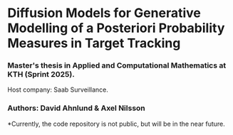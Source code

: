 # Diffusion Models for Generative Modelling of a Posteriori Probability Measures in Target Tracking
### Master's thesis in Applied and Computational Mathematics at KTH (Sprint 2025). 
Host company: Saab Surveillance.
### Authors: David Ahnlund & Axel Nilsson

*Currently, the code repository is not public, but will be in the near future.
